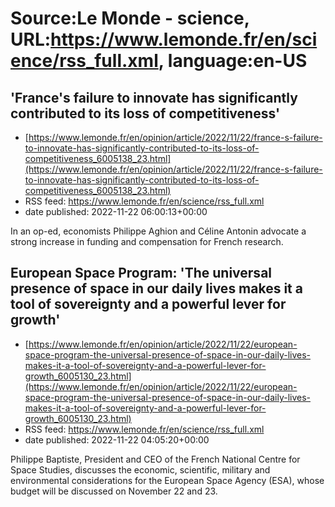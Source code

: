 # Source:Le Monde - science, URL:https://www.lemonde.fr/en/science/rss_full.xml, language:en-US

## 'France's failure to innovate has significantly contributed to its loss of competitiveness'
 - [https://www.lemonde.fr/en/opinion/article/2022/11/22/france-s-failure-to-innovate-has-significantly-contributed-to-its-loss-of-competitiveness_6005138_23.html](https://www.lemonde.fr/en/opinion/article/2022/11/22/france-s-failure-to-innovate-has-significantly-contributed-to-its-loss-of-competitiveness_6005138_23.html)
 - RSS feed: https://www.lemonde.fr/en/science/rss_full.xml
 - date published: 2022-11-22 06:00:13+00:00

In an op-ed, economists Philippe Aghion and Céline Antonin advocate a strong increase in funding and compensation for French research.

## European Space Program: 'The universal presence of space in our daily lives makes it a tool of sovereignty and a powerful lever for growth'
 - [https://www.lemonde.fr/en/opinion/article/2022/11/22/european-space-program-the-universal-presence-of-space-in-our-daily-lives-makes-it-a-tool-of-sovereignty-and-a-powerful-lever-for-growth_6005130_23.html](https://www.lemonde.fr/en/opinion/article/2022/11/22/european-space-program-the-universal-presence-of-space-in-our-daily-lives-makes-it-a-tool-of-sovereignty-and-a-powerful-lever-for-growth_6005130_23.html)
 - RSS feed: https://www.lemonde.fr/en/science/rss_full.xml
 - date published: 2022-11-22 04:05:20+00:00

Philippe Baptiste, President and CEO of the French National Centre for Space Studies, discusses the economic, scientific, military and environmental considerations for the European Space Agency (ESA), whose budget will be discussed on November 22 and 23.


